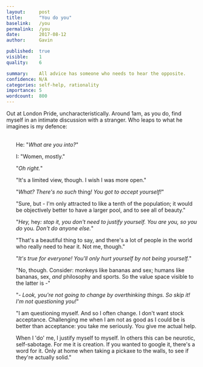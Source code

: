 ```yaml
---
layout:     post
title:      "You do you"
baselink:   /you
permalink:  /you
date:       2017-08-12
author:     Gavin

published:  true
visible:    1
quality:    6

summary:    All advice has someone who needs to hear the opposite.
confidence: N/A
categories: self-help, rationality
importance: 5
wordcount:  800
---
```


Out at London Pride, uncharacteristically. Around 1am, as you do, find myself in an intimate discussion with a stranger. Who leaps to what he imagines is my defence:<br><br>


<div style="padding-left:5%">

  <p>He: "<i>What are you into?</i>"</p>
  <p>I: "Women, mostly."</p>
  <p>"<i>Oh right.</i>" </p>
  <p>"It's a limited view, though. I wish I was more open."</p>
  <p>"<i>What? There's no such </i>thing<i>! You got to accept yourself!</i>"</p>
  <p>"Sure, but - I'm only attracted to like a tenth of the population; it would be objectively better to have a larger pool, and to see all of beauty."</p>
  <p>"<i>Hey, </i>hey<i>: stop it, you don't need to justify yourself. You are you, so you do </i>you<i>. Don't do anyone else.</i>"</p>
  <p>"That's a beautiful thing to say, and there's a lot of people in the world who really need to hear it. Not me, though."</p>
  <p>"<i>It's true for everyone! You'll only hurt yourself by not being yourself.</i>"</p>
  <p>"No, though. Consider: monkeys like bananas and sex; humans like bananas, sex, <i>and</i> philosophy and sports. So the value space visible to the latter is -"</p>
  <p>"<i>- Look, you're not going to change by overthinking things. So skip it! I'm not questioning you!</i>"</p>
  <p>"I am questioning myself. And so I often change. I don't want stock acceptance. Challenging me when I am not as good as I could be is better than acceptance: you take me seriously. You give me actual help.</p>
  <p> When I 'do' me, I justify myself to myself. In others this can be neurotic, self-sabotage. For me it is creation. If you wanted to google it, there's a word for it. Only at home when taking a pickaxe to the walls, to see if they're actually solid."</p>

</div>

<br><br>



<br><br>



